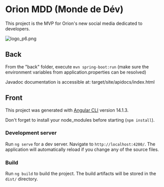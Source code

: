 # Orion MDD (Monde de Dév)

This project is the MVP for Orion's new social media dedicated to developers.

![logo_p6.png](front%2Fsrc%2Fassets%2Flogo_p6.png)

## Back

From the "back" folder, execute `mvn spring-boot:run`
(make sure the environment variables from application.properties can be resolved)

Javadoc documentation is accessible at: target/site/apidocs/index.html

## Front

This project was generated with [Angular CLI](https://github.com/angular/angular-cli) version 14.1.3.

Don't forget to install your node_modules before starting (`npm install`).

### Development server

Run `ng serve` for a dev server. Navigate to `http://localhost:4200/`. The application will automatically reload if you
change any of the source files.

### Build

Run `ng build` to build the project. The build artifacts will be stored in the `dist/` directory.
